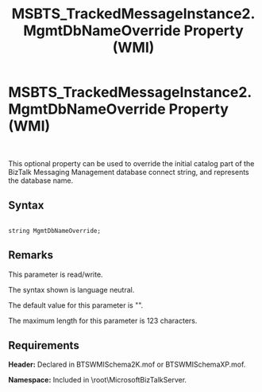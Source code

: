 ﻿---
title: MSBTS_TrackedMessageInstance2.MgmtDbNameOverride Property (WMI)
TOCTitle: MSBTS_TrackedMessageInstance2.MgmtDbNameOverride Property (WMI)
ms:assetid: 400c9b09-ce2a-4a52-b129-450d7984ef12
ms:mtpsurl: https://msdn.microsoft.com/en-us/library/Aa559762(v=BTS.80)
ms:contentKeyID: 51527520
ms.date: 08/30/2017
mtps_version: v=BTS.80
---

# MSBTS\_TrackedMessageInstance2.MgmtDbNameOverride Property (WMI)

 

This optional property can be used to override the initial catalog part of the BizTalk Messaging Management database connect string, and represents the database name.

## Syntax

``` 
  
string MgmtDbNameOverride;  
```

## Remarks

This parameter is read/write.

The syntax shown is language neutral.

The default value for this parameter is "".

The maximum length for this parameter is 123 characters.

## Requirements

**Header:** Declared in BTSWMISchema2K.mof or BTSWMISchemaXP.mof.

**Namespace:** Included in \\root\\MicrosoftBizTalkServer.

